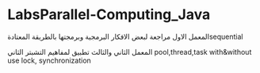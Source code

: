 # LabsParallel-Computing_Java
المعمل الاول مراجعة لبعض الافكار البرمجية وبرمجتها بالطريقة المعتادةsequential


المعمل الثاني والثالث تطبيق لمفاهيم التشبتر الثاني pool,thread,task with&without use lock, synchronization
